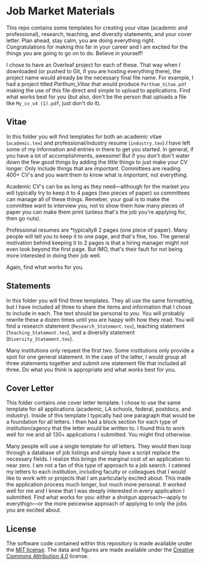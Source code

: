 # Job Market Materials

This repo contains some templates for creating your vitae (academic and professional), research, teaching, and diversity statements, and your cover letter. Plan ahead, stay calm, you are doing everything right. Congratulations for making this far in your career and I am excited for the things you are going to go on to do. Believe in yourself!

I chose to have an Overleaf project for each of these. That way when I downloaded (or pushed to Git, if you are hosting everything there), the project name would already be the necessary final file name. For example, I had a project titled *Parthum_Vitae* that would produce `Parthum_Vitae.pdf` making the use of this file direct and simple to upload to applications. Find what works best for you (but also, don't be the person that uploads a file like `My_cv_v4 (1).pdf`, just don't do it).
## Vitae

In this folder you will find templates for both an academic vitae (`academic.tex`) and professional/industry resume (`industry.tex`).I have left some of my information and entries in there to get you started. In general, if you have a lot of accomplishments, awesome! But if you don't don't water down the few good things by adding the little things to just make your CV longer. Only include things that are *important*. Committees are reading 400+ CV's and you want them to know what is *important*, not everything. 

Academic CV's can be as long as they need—although for the market you will typically try to keep it to 4 pages (two pieces of paper) so committees can manage all of these things. Remeber, your goal is to make the committee want to interview you, not to show them how many pieces of paper you can make them print (unless that's the job you're applying for, then go nuts).

Professional resumes are *typically8 2 pages (one piece of paper). Many people will tell you to keep it to one page, and that's fine, too. The general motivation behind keeping it to 2 pages is that a hiring manager might not even look beyond the first page. But IMO, that's their fault for not being more interested in doing their job well.

Again, find what works for you. 

## Statements

In this folder you will find three templates. They all use the same formatting, but I have included all three to share the items and information that I chose to include in each. The text should be personal to *you*. You will probably rewrite these a dozen times until you are happy with how they read. You will find a research statement (`Research_Statement.tex`), teaching statement (`Teaching_Statement.tex`), and a diversity statement (`Diversity_Statement.tex`). 

Many institutions only request the first two. Some institutions only provide a spot for one general statement. In the case of the latter, I would group all three statements together and submit one statement file that included all three. Do what you think is appropriate and what works best for you.

## Cover Letter

This folder contains one cover letter template. I chose to use the same template for all applications (academic, LA schools, federal, postdocs, and industry). Inside of this template I typically had one paragraph that would be a foundation for all letters. I then had a block section for each type of institution/agency that the letter would be written to. I found this to work well for me and all 130+ applications I submitted. You might find otherwise.

Many people will use a single template for *all* letters. They would then loop through a database of job listings and simply have a script replace the necessary fields. I realize this brings the marginal cost of an application to near zero. I am not a fan of this type of approach to a job search. I catered my letters to each institution, including faculty or colleagues that I would like to work with or projects that I am particularly excited about. This made the application process much longer, but much more personal. It worked well for me and I knew that I was deeply interested in every applicaiton I submitted. Find what works for you: either a shotgun approach—apply to everythign—or the more peicewise approach of applying to only the jobs you are excited about.

## License

The software code contained within this repository is made available under the [MIT license](http://opensource.org/licenses/mit-license.php). The data and figures are made available under the [Creative Commons Attribution 4.0](https://creativecommons.org/licenses/by/4.0/) license.
